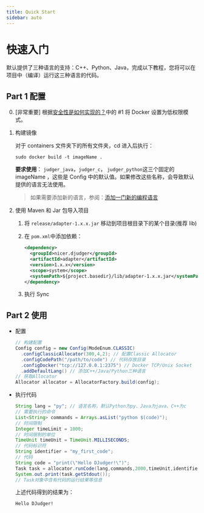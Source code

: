 ```yaml
---
title: Quick Start
sidebar: auto
---
```

# 快速入门

默认提供了三种语言的支持：C++、Python、Java，完成以下教程，您将可以在项目中（编译）运行这三种语言的代码。

## Part 1 配置

0. [非常重要] 根据[安全性是如何实现的？](how-to-be-safe.md)中的 #1 将 Docker 设置为低权限模式。

1. 构建镜像

   对于 containers 文件夹下的所有文件夹，cd 进入后执行：

   ```shell
   sudo docker build -t imageName .
   ```

   **要求使用**： `judger_java`，`judger_c`， `judger_python`这三个固定的 imageName ，这些是 Config 中的默认值。如果修改这些名称，会导致默认提供的语言无法使用。

   > 如果需要添加新的语言，参阅：[添加一门新的编程语言](add-new-language.md)

2. 使用 Maven 和 Jar 包导入项目

   1. 将 `release/adapter-1.x.x.jar` 移动到项目根目录下的某个目录(推荐 lib)

   2. 在 `pom.xml`中添加依赖：

      ```xml
      <dependency>
        <groupId>nicer.djudger</groupId>
        <artifactId>adapter</artifactId>
        <version>1.x.x</version>
        <scope>system</scope>
        <systemPath>${project.basedir}/lib/adapter-1.x.x.jar</systemPath>
      </dependency>
      ```

   3. 执行 Sync

## Part 2 使用

* 配置

  ```java
  // 构建配置
  Config config = new Config(ModeEnum.CLASSIC)
    .configClassicAllocator(300,4,2); // 配置Classic Allocator
    .configCodePath("/path/to/code") // 代码存放目录
    .configDocker("tcp://127.0.0.1:2375") // Docker TCP/Unix Socket
    .addDefaultLang() // 添加C++/Java/Python三种语言
  // 获取Allocator
  Allocator allocator = AllocatorFactory.build(config);
  ```

* 执行代码

  ```java
  String lang = "py"; // 语言名称，默认Python为py、Java为java、C++为c
  // 需要执行的命令
  List<String> commands = Arrays.asList("python $(code)");
  // 时间限制
  Integer timeLimit = 1000;
  // 时间限制的单位
  TimeUnit timeUnit = TimeUnit.MILLISECONDS;
  // 代码标识符
  String identifier = "my_first_code";
  // 代码
  String code = "print(\"Hello DJudger!\")";
  Task task = allocator.runCode(lang,commands,2000,timeUnit,identifier,code);
  System.out.print(task.getStdout());
  // Task对象中含有代码的运行结果等信息
  ```

  上述代码得到的结果为：

  ```
  Hello DJudger!
  ```

  

